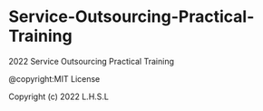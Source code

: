 # Service-Outsourcing-Practical-Training
2022 Service Outsourcing Practical Training



@copyright:MIT License

Copyright (c) 2022 L.H.S.L
